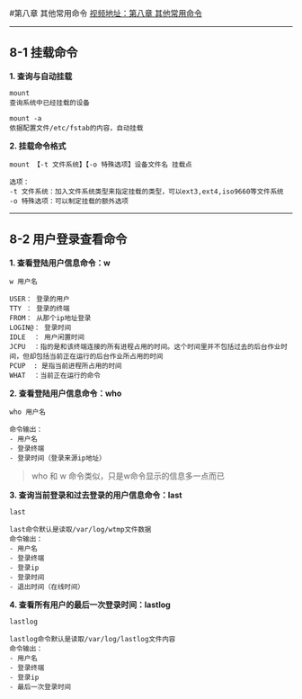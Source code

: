 #第八章 其他常用命令
[视频地址：第八章 其他常用命令](http://www.imooc.com/video/4443)

---
## 8-1 挂载命令

**1. 查询与自动挂载**
```
mount
查询系统中已经挂载的设备

mount -a
依据配置文件/etc/fstab的内容，自动挂载
```

**2. 挂载命令格式**
```
mount 【-t 文件系统】【-o 特殊选项】设备文件名 挂载点

选项：
-t 文件系统：加入文件系统类型来指定挂载的类型，可以ext3,ext4,iso9660等文件系统
-o 特殊选项：可以制定挂载的额外选项
```


---


## 8-2 用户登录查看命令

**1. 查看登陆用户信息命令：w**
```
w 用户名

USER： 登录的用户
TTY ： 登录的终端
FROM： 从那个ip地址登录
LOGIN@： 登录时间
IDLE  ： 用户闲置时间
JCPU  ：指的是和该终端连接的所有进程占用的时间。这个时间里并不包括过去的后台作业时间，但却包括当前正在运行的后台作业所占用的时间
PCUP  : 是指当前进程所占用的时间
WHAT  ：当前正在运行的命令
```

**2. 查看登陆用户信息命令：who**
```
who 用户名

命令输出：
- 用户名
- 登录终端
- 登录时间（登录来源ip地址）
```
>who 和 w 命令类似，只是w命令显示的信息多一点而已

**3. 查询当前登录和过去登录的用户信息命令：last**
```
last

last命令默认是读取/var/log/wtmp文件数据
命令输出：
- 用户名
- 登录终端
- 登录ip
- 登录时间
- 退出时间（在线时间）
```

**4. 查看所有用户的最后一次登录时间：lastlog**
```
lastlog

lastlog命令默认是读取/var/log/lastlog文件内容
命令输出：
- 用户名
- 登录终端
- 登录ip
- 最后一次登录时间

```

